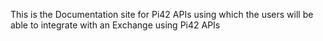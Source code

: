 This is the Documentation site for Pi42 APIs using which the users will be able to integrate with an Exchange using Pi42 APIs
